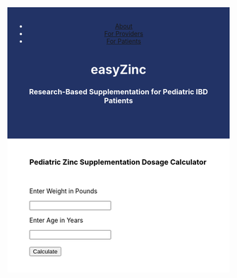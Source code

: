  
<html>
<head>
  <title>easyZinc</title>
  <link rel="stylesheet" type="text/css" href="style.css">
</head>
<body>
  <div class="top-section">
    <header>
      <nav>
        <ul>
          <li><a href="#">About</a></li>
          <li><a href="#">For Providers</a></li>
          <li><a href="#">For Patients</a></li>
        </ul>
      </nav>
      <h1>easyZinc</h1>
      <h3>Research-Based Supplementation for Pediatric IBD Patients</h3>
    </header>
  </div>

  <div class="calculator">
    <h3>Pediatric Zinc Supplementation Dosage Calculator</h3>
    <div class="input-section"> 
      <br>
      <p>
      Enter Weight in Pounds
      </p>
      <input type="text" id="input1"> 
      <p>
      Enter Age in Years
      </p>
      <input type="text" id="input2">
    </div>
    <br>
    <button onclick="calculate()">Calculate</button>
    <br>  
    <br> 
    <div id="result"></div>
  </div>

  <style>
    .top-section {
      background-color: #223366;
      color: white;
      padding: 20px;
    }

    .calculator {
      background-color: white;
      color: black;
      padding: 20px;
      padding-left: 50px;
      text-align: left;
    }
 
  </style>

  <script>
    function calculate_supplementation(weight_in_lbs, age_in_years) {
      let recommended_dose = 0;
      let recommended_duration = "";
      let range = null;

      let weight_in_kg = weight_in_lbs * 0.45359237;

      if (age_in_years < 5) {
        recommended_dose = 10;
        recommended_duration = "14 days";
      } else if (age_in_years < 13) {
        recommended_dose = Math.round(weight_in_kg / 10) * 10;
        recommended_duration = "4 to 6 weeks";
        range = [
          Math.round(weight_in_kg / 10) * 10,
          Math.round(weight_in_kg * 2 / 10) * 10
        ];
      } else {
        recommended_dose = 30;
        recommended_duration = "1 to 2 weeks";
        range = [
          Math.round(weight_in_kg * 2 / 10) * 10,
          Math.round(weight_in_kg * 3 / 10) * 10
        ];
      }

      return [recommended_dose, recommended_duration, range];
    }

    function calculate() {
      // Get the values from the input boxes
      var value1 = parseInt(document.getElementById("input1").value);
      var value2 = parseInt(document.getElementById("input2").value);

      // Perform the calculation
      var [recommended_dose, recommended_duration] = calculate_supplementation(value1, value2);

      // Display the result
      var resultDiv = document.getElementById("result");
      resultDiv.textContent = "Recommended Dosage: " + recommended_dose + " mg per day" + "\nRecommended Duration: " + recommended_duration;
    }
  </script>

</body>
</html>
